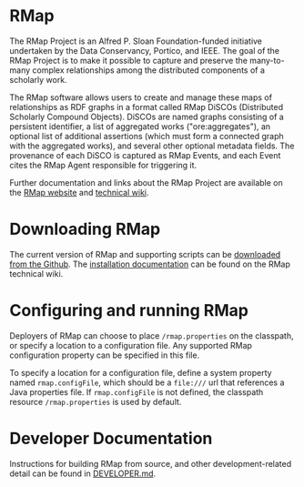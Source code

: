 # RMap
The RMap Project is an Alfred P. Sloan Foundation-funded initiative undertaken by the Data Conservancy, Portico, and IEEE. The goal of the RMap Project is to make it possible to capture and preserve the many-to-many complex relationships among the distributed components of a scholarly work. 

The RMap software allows users to create and manage these maps of relationships as RDF graphs in a format called RMap DiSCOs (Distributed Scholarly Compound Objects).  DiSCOs are named graphs consisting of a persistent identifier, a list of aggregated works ("ore:aggregates"), an optional list of additional assertions (which must form a connected graph with the aggregated works), and several other optional metadata fields.  The provenance of each DiSCO is captured as RMap Events, and each Event cites the RMap Agent responsible for triggering it.

Further documentation and links about the RMap Project are available on the [RMap website](http://rmap-project.info/) and [technical wiki](https://rmap-project.atlassian.net).  

# Downloading RMap
The current version of RMap and supporting scripts can be [downloaded from the Github](https://github.com/rmap-project/rmap/releases).  The [installation documentation](https://rmap-project.atlassian.net/wiki/display/RMAPPS/Installation) can be found on the RMap technical wiki.

# Configuring and running RMap
Deployers of RMap can choose to place `/rmap.properties` on the classpath, or specify a location to a configuration file.  Any supported RMap configuration property can be specified in this file.

To specify a location for a configuration file, define a system property named `rmap.configFile`, which should be a `file:///` url that references a Java properties file.  If `rmap.configFile` is not defined, the classpath resource `/rmap.properties` is used by default.  

# Developer Documentation
Instructions for building RMap from source, and other development-related detail can be found in [DEVELOPER.md](DEVELOPER.md).